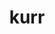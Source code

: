 ---
title: kurr
parent: Words
last_modified_date: 2021-11-18

see_also:
  - "kurrly"
transcriptions:
  - ˈkɜɹ
translations:
  - "now; the present"
etymology:
  From English `current`
---
